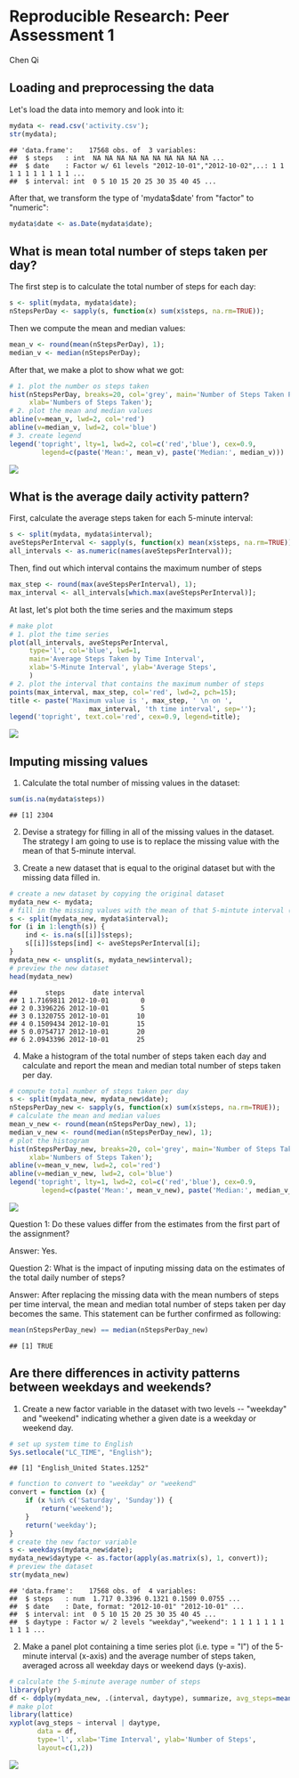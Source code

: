 # Reproducible Research: Peer Assessment 1
Chen Qi  


## Loading and preprocessing the data
Let's load the data into memory and look into it:

```r
mydata <- read.csv('activity.csv');
str(mydata);
```

```
## 'data.frame':	17568 obs. of  3 variables:
##  $ steps   : int  NA NA NA NA NA NA NA NA NA NA ...
##  $ date    : Factor w/ 61 levels "2012-10-01","2012-10-02",..: 1 1 1 1 1 1 1 1 1 1 ...
##  $ interval: int  0 5 10 15 20 25 30 35 40 45 ...
```
After that, we transform the type of 'mydata$date' from "factor" to "numeric":

```r
mydata$date <- as.Date(mydata$date);
```

## What is mean total number of steps taken per day?
The first step is to calculate the total number of steps for each day:

```r
s <- split(mydata, mydata$date);
nStepsPerDay <- sapply(s, function(x) sum(x$steps, na.rm=TRUE));
```
Then we compute the mean and median values:

```r
mean_v <- round(mean(nStepsPerDay), 1);
median_v <- median(nStepsPerDay);
```
After that, we make a plot to show what we got:

```r
# 1. plot the number os steps taken
hist(nStepsPerDay, breaks=20, col='grey', main='Number of Steps Taken Per Day',
     xlab='Numbers of Steps Taken');
# 2. plot the mean and median values
abline(v=mean_v, lwd=2, col='red')
abline(v=median_v, lwd=2, col='blue')
# 3. create legend
legend('topright', lty=1, lwd=2, col=c('red','blue'), cex=0.9,
        legend=c(paste('Mean:', mean_v), paste('Median:', median_v)))
```

![](PA1_template_files/figure-html/unnamed-chunk-5-1.png) 


## What is the average daily activity pattern?
First, calculate the average steps taken for each 5-minute interval:

```r
s <- split(mydata, mydata$interval);
aveStepsPerInterval <- sapply(s, function(x) mean(x$steps, na.rm=TRUE));
all_intervals <- as.numeric(names(aveStepsPerInterval));
```
Then, find out which interval contains the maximum number of steps

```r
max_step <- round(max(aveStepsPerInterval), 1);
max_interval <- all_intervals[which.max(aveStepsPerInterval)];
```
At last, let's plot both the time series and the maximum steps

```r
# make plot 
# 1. plot the time series
plot(all_intervals, aveStepsPerInterval, 
     type='l', col='blue', lwd=1,
     main='Average Steps Taken by Time Interval',
     xlab='5-Minute Interval', ylab='Average Steps',
     )
# 2. plot the interval that contains the maximum number of steps
points(max_interval, max_step, col='red', lwd=2, pch=15);
title <- paste('Maximum value is ', max_step, ' \n on ', 
                    max_interval, 'th time interval', sep='');
legend('topright', text.col='red', cex=0.9, legend=title);
```

![](PA1_template_files/figure-html/unnamed-chunk-8-1.png) 


## Imputing missing values
1. Calculate the total number of missing values in the dataset:

```r
sum(is.na(mydata$steps))
```

```
## [1] 2304
```
2. Devise a strategy for filling in all of the missing values in the dataset. The strategy I am going to use is to replace the missing value with the mean of that 5-minute interval.

3. Create a new dataset that is equal to the original dataset but with the missing data filled in.

```r
# create a new dataset by copying the original dataset
mydata_new <- mydata;
# fill in the missing values with the mean of that 5-mintute interval (storing in variable 'aveStepsPerInterval')
s <- split(mydata_new, mydata$interval);
for (i in 1:length(s)) {
    ind <- is.na(s[[i]]$steps);
    s[[i]]$steps[ind] <- aveStepsPerInterval[i];
}
mydata_new <- unsplit(s, mydata_new$interval);   
# preview the new dataset
head(mydata_new)
```

```
##       steps       date interval
## 1 1.7169811 2012-10-01        0
## 2 0.3396226 2012-10-01        5
## 3 0.1320755 2012-10-01       10
## 4 0.1509434 2012-10-01       15
## 5 0.0754717 2012-10-01       20
## 6 2.0943396 2012-10-01       25
```
4. Make a histogram of the total number of steps taken each day and calculate and report the mean and median total number of steps taken per day.


```r
# compute total number of steps taken per day
s <- split(mydata_new, mydata_new$date);
nStepsPerDay_new <- sapply(s, function(x) sum(x$steps, na.rm=TRUE));
# calculate the mean and median values
mean_v_new <- round(mean(nStepsPerDay_new), 1);
median_v_new <- round(median(nStepsPerDay_new), 1);
# plot the histogram
hist(nStepsPerDay_new, breaks=20, col='grey', main='Number of Steps Taken Per Day',
     xlab='Numbers of Steps Taken');
abline(v=mean_v_new, lwd=2, col='red')
abline(v=median_v_new, lwd=2, col='blue')
legend('topright', lty=1, lwd=2, col=c('red','blue'), cex=0.9,
        legend=c(paste('Mean:', mean_v_new), paste('Median:', median_v_new)))
```

![](PA1_template_files/figure-html/unnamed-chunk-11-1.png) 

Question 1: Do these values differ from the estimates from the first part of the assignment? 

Answer: Yes.

Question 2: What is the impact of inputing missing data on the estimates of the total daily number of steps?

Answer: After replacing the missing data with the mean numbers of steps per time interval, the mean and median total number of steps taken per day becomes the same. This statement can be further confirmed as following:


```r
mean(nStepsPerDay_new) == median(nStepsPerDay_new)
```

```
## [1] TRUE
```


## Are there differences in activity patterns between weekdays and weekends?
1. Create a new factor variable in the dataset with two levels -- "weekday" and "weekend" indicating whether a given date is a weekday or weekend day.


```r
# set up system time to English
Sys.setlocale("LC_TIME", "English");
```

```
## [1] "English_United States.1252"
```

```r
# function to convert to "weekday" or "weekend"
convert = function (x) {
    if (x %in% c('Saturday', 'Sunday')) {
        return('weekend');
    }
    return('weekday');
}
# create the new factor variable
s <- weekdays(mydata_new$date);
mydata_new$daytype <- as.factor(apply(as.matrix(s), 1, convert));
# preview the dataset
str(mydata_new)
```

```
## 'data.frame':	17568 obs. of  4 variables:
##  $ steps   : num  1.717 0.3396 0.1321 0.1509 0.0755 ...
##  $ date    : Date, format: "2012-10-01" "2012-10-01" ...
##  $ interval: int  0 5 10 15 20 25 30 35 40 45 ...
##  $ daytype : Factor w/ 2 levels "weekday","weekend": 1 1 1 1 1 1 1 1 1 1 ...
```

2. Make a panel plot containing a time series plot (i.e. type = "l") of the 5-minute interval (x-axis) and the average number of steps taken, averaged across all weekday days or weekend days (y-axis).


```r
# calculate the 5-minute average number of steps
library(plyr)
df <- ddply(mydata_new, .(interval, daytype), summarize, avg_steps=mean(steps));
# make plot
library(lattice)
xyplot(avg_steps ~ interval | daytype,
       data = df,
       type='l', xlab='Time Interval', ylab='Number of Steps',
       layout=c(1,2))
```

![](PA1_template_files/figure-html/unnamed-chunk-14-1.png) 
